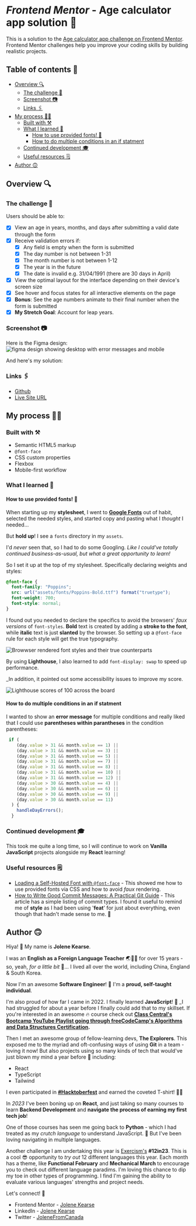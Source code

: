# _Frontend Mentor_ - Age calculator app solution 🧮  

This is a solution to the [Age calculator app challenge on Frontend Mentor](https://www.frontendmentor.io/challenges/age-calculator-app-dF9DFFpj-Q). Frontend Mentor challenges help you improve your coding skills by building realistic projects. 

## Table of contents 📜

- [Overview 🔍](https://github.com/JoleneKearse/fem-age-calculator-app#overview-)
  - [The challenge 🚵](https://github.com/JoleneKearse/fem-age-calculator-app#the-challenge-)
  - [Screenshot 📷](https://github.com/JoleneKearse/fem-age-calculator-app#screenshot-)
  - [Links 🖇️](https://github.com/JoleneKearse/fem-age-calculator-app#links-%EF%B8%8F)
- [My process 👩‍💻](https://github.com/JoleneKearse/fem-age-calculator-app#my-process-)
  - [Built with ⚒️](https://github.com/JoleneKearse/fem-age-calculator-app#built-with-%EF%B8%8F)
  - [What I learned 📔](https://github.com/JoleneKearse/fem-age-calculator-app#what-i-learned-)
    - [How to use provided fonts! 🫣](https://github.com/JoleneKearse/fem-age-calculator-app#how-to-use-provided-fonts-)
    - [How to do multiple conditions in an if statment]()
  - [Continued development 🎓](https://github.com/JoleneKearse/fem-age-calculator-app#continued-development-)
  - [Useful resources 🗒️](https://github.com/JoleneKearse/fem-age-calculator-app#useful-resources-%EF%B8%8F)
- [Author 🙃](https://github.com/JoleneKearse/fem-age-calculator-app#author-)

## Overview 🔍

### The challenge 🚵

Users should be able to:

- [x] View an age in years, months, and days after submitting a valid date through the form
- [x] Receive validation errors if:
  - [x] Any field is empty when the form is submitted
  - [x] The day number is not between 1-31
  - [x] The month number is not between 1-12
  - [x] The year is in the future
  - [x] The date is invalid e.g. 31/04/1991 (there are 30 days in April)
- [x] View the optimal layout for the interface depending on their device's screen size
- [x] See hover and focus states for all interactive elements on the page
- [x] **Bonus**: See the age numbers animate to their final number when the form is submitted
- [x] **My Stretch Goal**: Account for leap years.

### Screenshot 📷

Here is the Figma design:
![figma design showing desktop with error messages and mobile](screenshots/figma-design.png)

And here's my solution:
![]()



### Links 🖇️

- [Github](https://github.com/JoleneKearse/fem-age-calculator-app)
- [Live Site URL](https://fem-age-calculator-app.vercel.app/)

## My process 👩‍💻

### Built with ⚒️

- Semantic HTML5 markup
- `@font-face`
- CSS custom properties
- Flexbox
- Mobile-first workflow

### What I learned 📔

#### How to use provided fonts! 🫣

When starting up my **stylesheet**, I went to **[Google Fonts](https://fonts.google.com/)** out of habit, selected the needed styles, and started copy and pasting what I _thought_ I needed...

But **hold up**! I see a `fonts` directory in my `assets`. 

I'd _never_ seen that, so I had to do some Googling. _Like I could've totally continued business-as-usual, but what a great opportunity to learn!_ 

So I set it up at the top of my stylesheet. Specifically declaring weights and styles:

```css
@font-face {
  font-family: "Poppins";
  src: url("assets/fonts/Poppins-Bold.ttf") format("truetype");
  font-weight: 700;
  font-style: normal;
}
```

I found out you needed to declare the specifics to avoid the browsers' _faux versions_ of `font-styles`. **Bold** text is created by adding a **stroke to the font**, while **italic** text is just **slanted** by the browser. So setting up a `@font-face` rule for each style will get the true typography.

![Browwser rendered font styles and their true counterparts](screenshots/faux-vs-true.png)

By using **Lighthouse**, I also learned to add `font-display: swap` to speed up performance.

_In addition, it pointed out some accessibility issues to improve my score.

![Lighthouse scores of 100 across the board](screenshots/lighthouse.png)

#### How to do multiple conditions in an if statment

I wanted to show an **error message** for multiple conditions and really liked that I could use **parentheses within parantheses** in the condition parentheses:

```js
 if (
    (day.value > 31 && month.value == 1) ||
    (day.value > 31 && month.value == 3) ||
    (day.value > 31 && month.value == 5) ||
    (day.value > 31 && month.value == 7) ||
    (day.value > 31 && month.value == 8) ||
    (day.value > 31 && month.value == 10) ||
    (day.value > 31 && month.value == 12) ||
    (day.value > 30 && month.value == 4) ||
    (day.value > 30 && month.value == 6) ||
    (day.value > 30 && month.value == 9) ||
    (day.value > 30 && month.value == 11)
  ) {
    handleDayErrors();
  }
  ```

### Continued development 🎓

This took me quite a long time, so I will continue to work on **Vanilla JavaScript** projects alongside my **React** learning!

### Useful resources 🗒️

- [Loading a Self-Hosted Font with `@font-face`](https://www.digitalocean.com/community/tutorials/how-to-load-and-use-custom-fonts-with-css#loading-a-self-hosted-font-with-font-face) - This showed me how to use provided fonts via CSS and how to avoid _faux_ rendering.
- [How to Write Good Commit Messages: A Practical Git Guide](https://www.freecodecamp.org/news/writing-good-commit-messages-a-practical-guide/) - This article has a simple listing of commit types. I found it useful to remind me of **style** as I had been using '**feat**' for just about everything, even though that hadn't made sense to me. 🤣


## Author 🙃

Hiya! 👋 My name is **Jolene Kearse**.  

I was an **English as a Foreign Language Teacher** ️🌏🧑‍🏫 for over 15 years - so, yeah, _for a little bit_ 🤌...  I lived all over the world, including China, England & South Korea.

Now I'm an awesome **Software Engineer**! 💃 I'm a **proud, self-taught individual**. 

I'm also proud of how far I came in 2022.  I finally learned **JavaScript**! 🍻 _I had struggled for about a year before I finally could add that to my skillset.  If you're interested in an awesome 🔥 course check out **[Class Central's Bootcamp YouTube Playlist going through freeCodeCamp's Algorithms and Data Structures Certification](https://www.youtube.com/playlist?list=PLU3RKvMpgrSEoqVIV14K_zuinrIBcnCgT).**

Then I met an awesome group of fellow-learning devs, **The Explorers**.  This exposed me to the myriad and oft-confusing ways of using **Git** in a team - loving it now!  But also projects using so many kinds of tech that would've just blown my mind a year before 🤯 including:
- React
- TypeScript
- Tailwind

I even participated in **[#Hacktoberfest](https://hacktoberfest.com/)** and earned the coveted T-shirt! 🎉👕


In *2023* I've been boning up on **React**, and just taking so many courses to learn **Backend Development** and **navigate the process of earning my first tech job**!

One of those courses has seen me going back to **Python** - which I had treated as my _crutch language_ to understand JavaScript.  🤣  But I've been loving navigating in multiple languages.

Another challenge I am undertaking this year is [Exercism's](https://exercism.org/) **#12in23**.  This is a cool 😎 opportunity to _try out_ 12 different languages this year.  Each month has a theme, like **Functional February** and **Mechanical March** to encourage you to check out different language paradims.  I'm loving this chance to dip my toe in other types of programming.  I find I'm gaining the ability to evaluate various languages' strengths and project needs.

Let's connect! 💬

- Frontend Mentor - [Jolene Kearse](https://www.frontendmentor.io/profile/JoleneKearse)
- LinkedIn - [Jolene Kearse](https://www.linkedin.com/in/jolene-kearse-2562ba218/)
- Twitter - [JoleneFromCanada](https://twitter.com/FromJolene)

